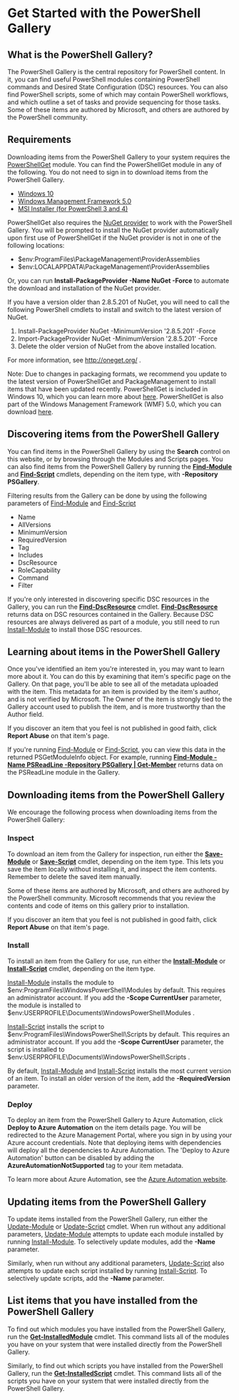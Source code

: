 # Get Started with the PowerShell Gallery

## What is the PowerShell Gallery?

The PowerShell Gallery is the central repository for PowerShell content.
In it, you can find useful PowerShell modules containing PowerShell
commands and Desired State Configuration (DSC) resources. You can also
find PowerShell scripts, some of which may contain PowerShell workflows,
and which outline a set of tasks and provide sequencing for those tasks.
Some of these items are authored by Microsoft, and others are authored
by the PowerShell community.

## Requirements

Downloading items from the PowerShell Gallery to your system requires
the
[PowerShellGet](http://go.microsoft.com/fwlink/?LinkID=760387&clcid=0x409)
module. You can find the
PowerShellGet
module in any of the following. You do not need to sign in to download
items from the PowerShell Gallery.

-   [Windows
    10](http://go.microsoft.com/fwlink/?LinkID=624830&clcid=0x409)
-   [Windows Management Framework
    5.0](http://go.microsoft.com/fwlink/?LinkId=398175)
-   [MSI Installer (for PowerShell 3
    and 4)](http://go.microsoft.com/fwlink/?LinkID=746217&clcid=0x409)

PowerShellGet also requires the [NuGet
provider](http://go.microsoft.com/fwlink/?LinkId=722208) to work with
the PowerShell Gallery. You will be prompted to install the NuGet
provider automatically upon first use of PowerShellGet if the NuGet
provider is not in one of the following locations:

-   $env:ProgramFiles\\PackageManagement\\ProviderAssemblies
-   $env:LOCALAPPDATA\\PackageManagement\\ProviderAssemblies

Or, you can run **Install-PackageProvider -Name NuGet -Force** to
automate the download and installation of the NuGet provider.

  
If you have a version older than 2.8.5.201 of NuGet, you will need to call the following
PowerShell cmdlets to install and switch to the latest version of NuGet.

1.  Install-PackageProvider NuGet -MinimumVersion '2.8.5.201' -Force
2.  Import-PackageProvider NuGet -MinimumVersion '2.8.5.201' -Force
3.  Delete the older version of NuGet from the above installed location.

For more information, see <http://oneget.org/> .

  
Note: Due to changes in packaging formats, we recommend you update to
the latest version of PowerShellGet and PackageManagement to install
items that have been updated recently. PowerShellGet is included in
Windows 10, which you can learn more about
[here](http://go.microsoft.com/fwlink/?LinkID=624830&clcid=0x409).
PowerShellGet is also part of the Windows Management Framework (WMF)
5.0, which you can download
[here](http://go.microsoft.com/fwlink/?LinkId=398175).

## Discovering items from the PowerShell Gallery

You can find items in the PowerShell Gallery by using the **Search**
control on this website, or by browsing through the Modules and Scripts
pages. You can also find items from the PowerShell Gallery by running
the
[**Find-Module**](http://go.microsoft.com/fwlink/?LinkID=760387&clcid=0x409)
and
[**Find-Script**](http://go.microsoft.com/fwlink/?LinkID=760387&clcid=0x409)
cmdlets, depending on the item type, with **-Repository PSGallery**.

Filtering results from the Gallery can be done by using the following
parameters of
[Find-Module](http://go.microsoft.com/fwlink/?LinkID=760387&clcid=0x409)
and
[Find-Script](http://go.microsoft.com/fwlink/?LinkID=760387&clcid=0x409)

- Name
- AllVersions
- MinimumVersion
- RequiredVersion
- Tag
- Includes
- DscResource
- RoleCapability
- Command
- Filter

If you're only interested in discovering specific DSC resources in the
Gallery, you can run the
[**Find-DscResource**](http://go.microsoft.com/fwlink/?LinkID=760387&clcid=0x409)
cmdlet.
[**Find-DscResource**](http://go.microsoft.com/fwlink/?LinkID=760387&clcid=0x409)
returns data on DSC resources contained in the Gallery. Because DSC
resources are always delivered as part of a module, you still need to
run
[Install-Module](http://go.microsoft.com/fwlink/?LinkID=760387&clcid=0x409)
to install those DSC resources.

## Learning about items in the PowerShell Gallery

Once you've identified an item you're interested in, you may want to
learn more about it. You can do this by examining that item's specific
page on the Gallery. On that page, you'll be able to see all of the
metadata uploaded with the item. This metadata for an item is provided
by the item's author, and is not verified by Microsoft. The Owner of the
item is strongly tied to the Gallery account used to publish the item,
and is more trustworthy than the Author field.

If you discover an item that you feel is not published in good faith,
click **Report Abuse** on that item's page.

If you're running
[Find-Module](http://go.microsoft.com/fwlink/?LinkID=760387&clcid=0x409)
or
[Find-Script](http://go.microsoft.com/fwlink/?LinkID=760387&clcid=0x409),
you can view this data in the returned PSGetModuleInfo object. For
example, running [**Find-Module -Name PSReadLine -Repository PSGallery |
Get-Member**](http://go.microsoft.com/fwlink/?LinkID=760387&clcid=0x409)
returns data on the PSReadLine module in the Gallery.

## Downloading items from the PowerShell Gallery

We encourage the following process when downloading items from the
PowerShell Gallery:

### Inspect

To download an item from the Gallery for inspection, run either the
[**Save-Module**](http://go.microsoft.com/fwlink/?LinkID=760387&clcid=0x409)
or
[**Save-Script**](http://go.microsoft.com/fwlink/?LinkID=760387&clcid=0x409)
cmdlet, depending on the item type. This lets you save the item locally
without installing it, and inspect the item contents. Remember to delete
the saved item manually.

Some of these items are authored by Microsoft, and others are authored
by the PowerShell community. Microsoft recommends that you review the
contents and code of items on this gallery prior to installation.

If you discover an item that you feel is not published in good faith,
click **Report Abuse** on that item's page.

### Install

To install an item from the Gallery for use, run either the
[**Install-Module**](http://go.microsoft.com/fwlink/?LinkID=760387&clcid=0x409)
or
[**Install-Script**](http://go.microsoft.com/fwlink/?LinkID=760387&clcid=0x409)
cmdlet, depending on the item type.

[Install-Module](http://go.microsoft.com/fwlink/?LinkID=760387&clcid=0x409)
installs the module to $env:ProgramFiles\\WindowsPowerShell\\Modules by
default. This requires an administrator account. If you add the **-Scope
CurrentUser** parameter, the module is installed to
$env:USERPROFILE\\Documents\\WindowsPowerShell\\Modules .

[Install-Script](http://go.microsoft.com/fwlink/?LinkID=760387&clcid=0x409)
installs the script to $env:ProgramFiles\\WindowsPowerShell\\Scripts by
default. This requires an administrator account. If you add the **-Scope
CurrentUser** parameter, the script is installed to
$env:USERPROFILE\\Documents\\WindowsPowerShell\\Scripts .

By default,
[Install-Module](http://go.microsoft.com/fwlink/?LinkID=760387&clcid=0x409)
and
[Install-Script](http://go.microsoft.com/fwlink/?LinkID=760387&clcid=0x409)
installs the most current version of an item. To install an older
version of the item, add the **-RequiredVersion** parameter.

### Deploy

To deploy an item from the PowerShell Gallery to Azure Automation, click
**Deploy to Azure Automation** on the item details page. You will be
redirected to the Azure Management Portal, where you sign in by using
your Azure account credentials. Note that deploying items with
dependencies will deploy all the dependencies to Azure Automation. The
'Deploy to Azure Automation' button can be disabled by adding the
**AzureAutomationNotSupported** tag to your item metadata.

To learn more about Azure Automation, see the [Azure Automation
website](http://azure.microsoft.com/en-us/services/automation/).

## Updating items from the PowerShell Gallery

To update items installed from the PowerShell Gallery, run either the
[Update-Module](http://go.microsoft.com/fwlink/?LinkID=760387&clcid=0x409)
or
[Update-Script](http://go.microsoft.com/fwlink/?LinkID=760387&clcid=0x409)
cmdlet. When run without any additional parameters,
[Update-Module](http://go.microsoft.com/fwlink/?LinkID=760387&clcid=0x409)
attempts to update each module installed by running
[Install-Module](http://go.microsoft.com/fwlink/?LinkID=760387&clcid=0x409).
To selectively update modules, add the **-Name** parameter.

Similarly, when run without any additional parameters,
[Update-Script](http://go.microsoft.com/fwlink/?LinkID=760387&clcid=0x409)
also attempts to update each script installed by running
[Install-Script](http://go.microsoft.com/fwlink/?LinkID=760387&clcid=0x409).
To selectively update scripts, add the **-Name** parameter.

## List items that you have installed from the PowerShell Gallery

To find out which modules you have installed from the PowerShell
Gallery, run the
[**Get-InstalledModule**](http://go.microsoft.com/fwlink/?LinkID=760387&clcid=0x409)
cmdlet. This command lists all of the modules you have on your system
that were installed directly from the PowerShell Gallery.

Similarly, to find out which scripts you have installed from the
PowerShell Gallery, run the
[**Get-InstalledScript**](http://go.microsoft.com/fwlink/?LinkID=760387&clcid=0x409)
cmdlet. This command lists all of the scripts you have on your system
that were installed directly from the PowerShell Gallery.
